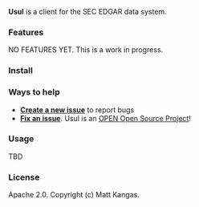 **Usul** is a client for the SEC EDGAR data system.

### Features

NO FEATURES YET. This is a work in progress.

### Install

### Ways to help

- **[Create a new issue](https://github.com/kangas/usul/issues/new)** to report bugs
- **[Fix an issue](https://github.com/kangas/usul/issues?state=open)**. Usul is an [OPEN Open Source Project](CONTRIBUTING.md)!

### Usage

TBD

### License

Apache 2.0. Copyright (c) Matt Kangas.
